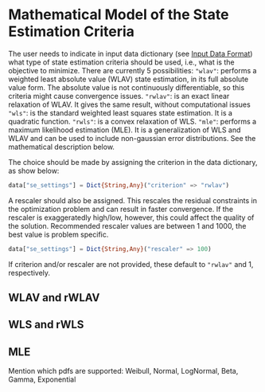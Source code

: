 # Mathematical Model of the State Estimation Criteria

The user needs to indicate in input data dictionary (see [Input Data Format](@ref)) what type of state estimation criteria should be used, i.e., what is the objective to minimize.
There are currently 5 possibilities:
`"wlav"`: performs a weighted least absolute value (WLAV) state estimation, in its full absolute value form. The absolute value is not continuously differentiable, so this criteria might cause convergence issues.
`"rwlav"`: is an exact linear relaxation of WLAV. It gives the same result, without computational issues
`"wls"`: is the standard weighted least squares state estimation. It is a quadratic function.
`"rwls"`: is a convex relaxation of WLS.
`"mle"`: performs a maximum likelihood estimation (MLE). It is a generalization of WLS and WLAV and can be used to include non-gaussian error distributions. See the mathematical description below.

The choice should be made by assigning the criterion in the data dictionary, as show below:
```julia
data["se_settings"] = Dict{String,Any}("criterion" => "rwlav")
```
A rescaler should also be assigned. This rescales the residual constraints in the optimization problem and can result in faster convergence. If the rescaler is exaggeratedly high/low, however, this could affect the quality of the solution. Recommended rescaler values are between 1 and 1000, the best value is problem specific.

```julia
data["se_settings"] = Dict{String,Any}("rescaler" => 100)
```
If criterion and/or rescaler are not provided, these default to `"rwlav"` and 1, respectively.

## WLAV and rWLAV

## WLS and rWLS

## MLE

Mention which pdfs are supported: Weibull, Normal, LogNormal, Beta, Gamma, Exponential
